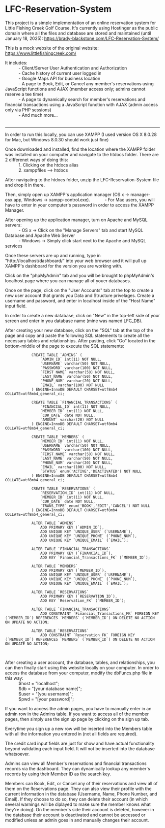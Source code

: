 # LFC-Reservation-System

This project is a simple implementation of an online reservation system for Little Fishing Creek Golf Course. It's currently using Hostinger as the public domain where all the files and database are stored and maintained (until January 18, 2025): https://brady-blackstone.com/LFC-Reservation-System/ 
<br>

This is a mock website of the original website: https://www.littlefishingcreek.com/ 
<br>

It includes:
<br>
&ensp; &ensp; &ensp; &ensp; - Client/Server User Authentication and Authorization 
<br>
&ensp; &ensp; &ensp; &ensp; - Cache history of current user logged in 
<br>
&ensp; &ensp; &ensp; &ensp; - Google Maps API for business location 
<br>
&ensp; &ensp; &ensp; &ensp; - A page to Book, Edit, or Cancel any member's reservations using JavaScript functions and AJAX (member access only; admins cannot reserve a tee time) 
<br>
&ensp; &ensp; &ensp; &ensp; - A page to dynamically search for member's reservations and financial transactions using a JavaScript function with AJAX (admin access only via PHP sessions) 
<br>
&ensp; &ensp; &ensp; &ensp; - And much more... 
<br><br>

-------------------------------------------------------------------------------------------------------------------------------------------------------------------------------------------

In order to run this locally, you can use XAMPP (I used version OS X 8.0.28 for Mac, but Windows 8.0.30 should work just fine) 
<br>

Once downloaded and installed, find the location where the XAMPP folder was installed on your computer and navigate to the htdocs folder. There are 2 differenet ways of doing this: 
<br>
&ensp; &ensp; &ensp; &ensp; 1. Clicking on the htdocs alias 
<br>
&ensp; &ensp; &ensp; &ensp; 2. xamppfiles --> htdocs 
<br>

After navigating to the htdocs folder, unzip the LFC-Reservation-System file and drop it in there.
<br>

Then, simply open up XAMPP's application manager (OS x -> manager-osx.app, Windows -> xampp-control.exe). 
&ensp; &ensp; &ensp; &ensp; - For Mac users, you will have to enter in your computer's password in order to access the XAMPP Manager. 
<br>

After opening up the application manager, turn on Apache and MySQL servers: 
<br>
&ensp; &ensp; &ensp; &ensp; - OS x -> Click on the "Manage Servers" tab and start MySQL Database and Apache Web Server 
<br>
&ensp; &ensp; &ensp; &ensp; - Windows -> Simply click start next to the Apache and MySQL services 
<br>

Once these servers are up and running, type in "http://localhost/dashboard/" into your web browser and it will pull up XAMPP's dashboard for the version you are working with. 
<br>

Click on the "phpMyAdmin" tab and you will be brought to phpMyAdmin's localhost page where you can manage all of youer databases. 
<br>

Once on the page, click on the "User Accounts" tab at the top to create a new user account that grants you Data and Structure privelages. Create a username and password, and enter in localhost inside of the "Host Name" input field. 
<br>

In order to create a new database, click on "New" in the top-left side of your screen and enter in you database name (mine was named LFC_DB). 
<br>

After creating your new database, click on the "SQL" tab at the top of the page and copy and paste the following SQL statements to create all the necessary tables and relationships. After pasting, click "Go" located in the bottom-middle of the page to execute the SQL statements:
<br>

                CREATE TABLE `ADMINS` (
                    `ADMIN_ID` int(11) NOT NULL,
                    `USERNAME` varchar(50) NOT NULL,
                    `PASSWORD` varchar(100) NOT NULL,
                    `FIRST_NAME` varchar(50) NOT NULL,
                    `LAST_NAME` varchar(50) NOT NULL,
                    `PHONE_NUM` varchar(20) NOT NULL,
                    `EMAIL` varchar(100) NOT NULL
                ) ENGINE=InnoDB DEFAULT CHARSET=utf8mb4 COLLATE=utf8mb4_general_ci;

                CREATE TABLE `FINANCIAL_TRANSACTIONS` (
                    `FINANCIAL_ID` int(11) NOT NULL,
                    `MEMBER_ID` int(11) NOT NULL,
                    `CUR_DATE` date NOT NULL,
                    `AMOUNT` varchar(20) NOT NULL
                ) ENGINE=InnoDB DEFAULT CHARSET=utf8mb4 COLLATE=utf8mb4_general_ci;

                CREATE TABLE `MEMBERS` (
                    `MEMBER_ID` int(11) NOT NULL,
                    `USERNAME` varchar(50) NOT NULL,
                    `PASSWORD` varchar(100) NOT NULL,
                    `FIRST_NAME` varchar(50) NOT NULL,
                    `LAST_NAME` varchar(50) NOT NULL,
                    `PHONE_NUM` varchar(20) NOT NULL,
                    `EMAIL` varchar(100) NOT NULL,
                    `STATUS` enum('ACTIVE','DEACTIVATED') NOT NULL
                ) ENGINE=InnoDB DEFAULT CHARSET=utf8mb4 COLLATE=utf8mb4_general_ci;

                CREATE TABLE `RESERVATIONS` (
                    `RESERVATION_ID` int(11) NOT NULL,
                    `MEMBER_ID` int(11) NOT NULL,
                    `CUR_DATE` date NOT NULL,
                    `TRANS_TYPE` enum('BOOK','EDIT','CANCEL') NOT NULL
                ) ENGINE=InnoDB DEFAULT CHARSET=utf8mb4 COLLATE=utf8mb4_general_ci;

                ALTER TABLE `ADMINS`
                    ADD PRIMARY KEY (`ADMIN_ID`),
                    ADD UNIQUE KEY `UNIQUE_USER` (`USERNAME`),
                    ADD UNIQUE KEY `UNIQUE_PHONE` (`PHONE_NUM`),
                    ADD UNIQUE KEY `UNIQUE_EMAIL` (`EMAIL`);

                ALTER TABLE `FINANCIAL_TRANSACTIONS`
                    ADD PRIMARY KEY (`FINANCIAL_ID`),
                    ADD KEY `Financial_Transactions_FK` (`MEMBER_ID`);

                ALTER TABLE `MEMBERS`
                    ADD PRIMARY KEY (`MEMBER_ID`),
                    ADD UNIQUE KEY `UNIQUE_USER` (`USERNAME`),
                    ADD UNIQUE KEY `UNIQUE_PHONE` (`PHONE_NUM`),
                    ADD UNIQUE KEY `UNIQUE_EMAIL` (`EMAIL`);

                ALTER TABLE `RESERVATIONS`
                    ADD PRIMARY KEY (`RESERVATION_ID`),
                    ADD KEY `Reservation_FK` (`MEMBER_ID`);

                ALTER TABLE `FINANCIAL_TRANSACTIONS`
                    ADD CONSTRAINT `Financial_Transactions_FK` FOREIGN KEY (`MEMBER_ID`) REFERENCES `MEMBERS` (`MEMBER_ID`) ON DELETE NO ACTION ON UPDATE NO ACTION;

                ALTER TABLE `RESERVATIONS`
                    ADD CONSTRAINT `Reservation_FK` FOREIGN KEY (`MEMBER_ID`) REFERENCES `MEMBERS` (`MEMBER_ID`) ON DELETE NO ACTION ON UPDATE NO ACTION; 
<br>

After creating a user account, the database, tables, and relationships, you can then finally start using this website locally on your computer. In order to access the database from your computer, modify the dbFuncs.php file in this way: 
<br>
&ensp; &ensp; &ensp; &ensp; $host = "localhost"; 
<br>
&ensp; &ensp; &ensp; &ensp; $db = "[your database name]"; 
<br>
&ensp; &ensp; &ensp; &ensp; $user = "[you username]"; 
<br>
&ensp; &ensp; &ensp; &ensp; $pwd = "[your password]"; 
<br>

If you want to access the admin pages, you have to manually enter in an admin row in the Admins table. If you want to access all of the member pages, then simply use the sign up page by clicking on the sign up tab. 
<br>

Everytime you sign up a new row will be inserted into the Members table with all the information you entered in (not all fields are required). 
<br>

The credit card input fields are just for show and have actual functionality beyond validating each input field. It will not be inserted into the database whatsoever.
<br>

Admins can view all Member's reservations and financial transactions records via the dashboard. They can dynamically lookup any member's records by using their Member ID as the search key. 
<br>

Members can Book, Edit, or Cancel any of their reservations and view all of them on the Reservations page. They can also view their profile with the current information in the database (Username, Name, Phone Number, and Email). If they choose to do so, they can delete their account (in which several warnings will be diplayed to make sure the member knows what they're doing). On the member's side their account is deleted, however in the database their account is deactivated and cannot be accessed or modified unless an admin goes in and manually changes their account.